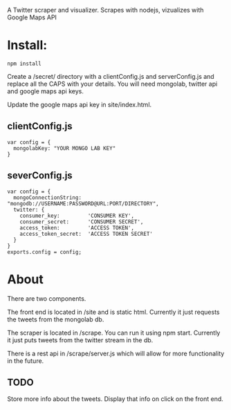A Twitter scraper and visualizer. Scrapes with nodejs, vizualizes with Google Maps API 

# Install:

```
npm install
```

Create a /secret/ directory with a clientConfig.js and serverConfig.js and replace all the CAPS with your details. You will need mongolab, twitter api and google maps api keys.

Update the google maps api key in site/index.html.


## clientConfig.js

```
var config = {
  mongolabKey: "YOUR MONGO LAB KEY"
}
```

## severConfig.js
```
var config = {
  mongoConnectionString: "mongodb://USERNAME:PASSWORD@URL:PORT/DIRECTORY",
  twitter: {
    consumer_key:         'CONSUMER KEY',
    consumer_secret:      'CONSUMER SECRET',
    access_token:         'ACCESS TOKEN',
    access_token_secret:  'ACCESS TOKEN SECRET'
  }
}
exports.config = config;
```

# About

There are two components.

The front end is located in /site and is static html. Currently it just requests the tweets from the mongolab db.

The scraper is located in /scrape. You can run it using npm start. Currently it just puts tweets from the twitter stream in the db.

There is a rest api in /scrape/server.js which will allow for more functionality in the future.

## TODO

Store more info about the tweets.
Display that info on click on the front end.